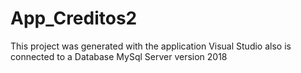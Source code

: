 # App_Creditos2

This project was generated with the application Visual Studio also is connected to a Database MySql Server version 2018
